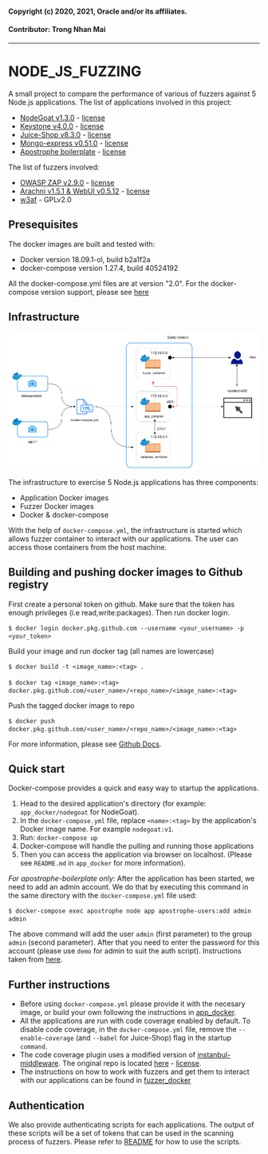 #### Copyright (c) 2020, 2021, Oracle and/or its affiliates.
#### Contributor: Trong Nhan Mai
---

# NODE_JS_FUZZING
A small project to compare the performance of various of fuzzers against 5 Node.js applications. The list of applications involved in this project:

- [NodeGoat v1.3.0](https://github.com/OWASP/NodeGoat/tree/v1.3) - [license](https://github.com/OWASP/NodeGoat/blob/v1.3/LICENSE)
- [Keystone v4.0.0](https://github.com/keystonejs/keystone-classic/tree/v4.0.0) - [license](https://github.com/keystonejs/keystone-classic/blob/v4.0.0/LICENSE)
- [Juice-Shop v8.3.0](https://github.com/bkimminich/juice-shop/tree/v8.3.0) - [license](https://github.com/bkimminich/juice-shop/blob/v8.3.0/LICENSE)
- [Mongo-express v0.51.0](https://github.com/mongo-express/mongo-express/tree/v0.51.0) - [license](https://github.com/mongo-express/mongo-express/tree/v0.51.0#license)
- [Apostrophe boilerplate](https://github.com/apostrophecms/apostrophe-boilerplate) - [license](https://github.com/apostrophecms/apostrophe-boilerplate/blob/main/LICENSE)

The list of fuzzers involved:
- [OWASP ZAP v2.9.0](https://github.com/zaproxy/zaproxy/tree/v2.9.0) - [license](https://github.com/zaproxy/zaproxy/blob/v2.9.0/LICENSE)
- [Arachni v1.5.1 & WebUI v0.5.12](https://github.com/Arachni/arachni/tree/v1.5.1) - [license](https://github.com/Arachni/arachni/blob/v1.5.1/LICENSE.md)
- [w3af](https://github.com/andresriancho/w3af) - GPLv2.0

## Presequisites
The docker images are built and tested with:
- Docker version 18.09.1-ol, build b2a1f2a
- docker-compose version 1.27.4, build 40524192

All the docker-compose.yml files are at version "2.0". 
For the docker-compose version support, please see [here](https://docs.docker.com/compose/compose-file/compose-versioning/#version-2)

## Infrastructure
![Infrastructure using Docker containers](./full_infrastructure.jpg)

The infrastructure to exercise 5 Node.js applications has three components:
- Application Docker images
- Fuzzer Docker images
- Docker & docker-compose

With the help of `docker-compose.yml`, the infrastructure is started which allows fuzzer container to interact with our applications. The user can access those containers from the host machine.

## Building and pushing docker images to Github registry
First create a personal token on github. Make sure that the token has enough privileges (i.e read,write:packages). Then run docker login.

```
$ docker login docker.pkg.github.com --username <your_username> -p <your_token>
```

Build your image and run docker tag (all names are lowercase)
```
$ docker build -t <image_name>:<tag> .

$ docker tag <image_name>:<tag> docker.pkg.github.com/<user_name>/<repo_name>/<image_name>:<tag>
```

Push the tagged docker image to repo
```
$ docker push docker.pkg.github.com/<user_name>/<repo_name>/<image_name>:<tag>
```

For more information, please see [Github Docs](https://docs.github.com/en/free-pro-team@latest/packages/guides/configuring-docker-for-use-with-github-packages).

## Quick start
Docker-compose provides a quick and easy way to startup the applications.
1. Head to the desired application's directory (for example: `app_docker/nodegoat` for NodeGoat).
2. In the `docker-compose.yml` file, replace `<name>:<tag>` by the application's Docker image name. For example `nodegoat:v1`.
3. Run: `docker-compose up`
4. Docker-compose will handle the pulling and running those applications
5. Then you can access the application via browser on localhost. (Please see `README.md` in `app_docker` for more information).

*For apostrophe-boilerplate only*:
After the application has been started, we need to add an admin account. We do that by executing this command in the same directory with the `docker-compose.yml` file used:
```
$ docker-compose exec apostrophe node app apostrophe-users:add admin admin
``` 
The above command will add the user `admin` (first parameter) to the group `admin` (second parameter). After that you need to enter the password for this account (please use `demo` for admin to suit the auth script). Instructions taken from [here](https://github.com/apostrophecms/apostrophe-boilerplate#getting-started-with-docker).

## Further instructions
- Before using `docker-compose.yml` please provide it with the necesary image, or build your own following the instructions in [app_docker](app_docker/). 
- All the applications are run with code coverage enabled by default. To disable code coverage, in the `docker-compose.yml` file, remove the `--enable-coverage` (and `--babel` for Juice-Shop) flag in the startup `command`.
- The code coverage plugin uses a modified version of [instanbul-middleware](https://github.com/skyworld42/istanbul-middleware). The original repo is located [here](https://github.com/gotwarlost/istanbul-middleware) - [license](https://github.com/gotwarlost/istanbul-middleware/blob/master/LICENSE). 
- The instructions on how to work with fuzzers and get them to interact with our applications can be found in [fuzzer_docker](fuzzer_docker/)

## Authentication
We also provide authenticating scripts for each applications. The output of these scripts will be a set of tokens that can be used in the scanning process of fuzzers. Please refer to [README](auth/README.md) for how to use the scripts.
